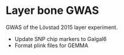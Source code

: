 # Layer bone GWAS

GWAS of the Lövstad 2015 layer experiment.

* Update SNP chip markers to Galgal6
* Format plink files for GEMMA
